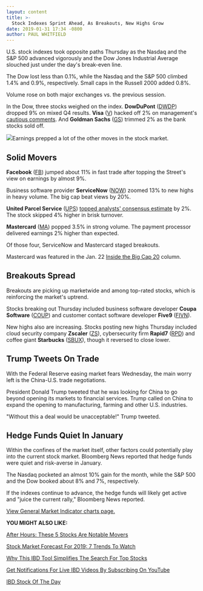 ```yaml
---
layout: content
title: >-
  Stock Indexes Sprint Ahead, As Breakouts, New Highs Grow
date: 2019-01-31 17:34 -0800
author: PAUL WHITFIELD
---
```






U.S. stock indexes took opposite paths Thursday as the Nasdaq and the S&P 500 advanced vigorously and the Dow Jones Industrial Average slouched just under the day's break-even line.




The Dow lost less than 0.1%, while the Nasdaq and the S&P 500 climbed 1.4% and 0.9%, respectively. Small caps in the Russell 2000 added 0.8%.


Volume rose on both major exchanges vs. the previous session.


In the Dow, three stocks weighed on the index. **DowDuPont** ([DWDP](https://research.investors.com/quote.aspx?symbol=DWDP)) dropped 9% on mixed Q4 results. **Visa** ([V](https://research.investors.com/quote.aspx?symbol=V)) hacked off 2% on management's [cautious comments](https://www.investors.com/research/mastercard-stock-mastercard-earnings-q4-visa-earnings-visa-stock/). And **Goldman Sachs** ([GS](https://research.investors.com/quote.aspx?symbol=GS)) trimmed 2% as the bank stocks sold off.


![](https://www.investors.com/wp-content/uploads/2019/01/MP013119-189x300.jpg)Earnings prepped a lot of the other moves in the stock market.


Solid Movers
------------


**Facebook** ([FB](https://research.investors.com/quote.aspx?symbol=FB)) jumped about 11% in fast trade after topping the Street's view on earnings by almost 9%.


Business software provider **ServiceNow** ([NOW](https://research.investors.com/quote.aspx?symbol=NOW)) zoomed 13% to new highs in heavy volume. The big cap beat views by 20%.


**United Parcel Service** ([UPS](https://research.investors.com/quote.aspx?symbol=UPS)) [topped analysts' consensus estimate](https://www.investors.com/news/ups-earnings-q4-2018-ups-stock-fedex-amazon/) by 2%. The stock skipped 4% higher in brisk turnover.


**Mastercard** ([MA](https://research.investors.com/quote.aspx?symbol=MA)) popped 3.5% in strong volume. The payment processor delivered earnings 2% higher than expected.


Of those four, ServiceNow and Mastercard staged breakouts.


Mastercard was featured in the Jan. 22 [Inside the Big Cap 20](https://www.investors.com/stock-lists/ibd-big-cap-20/large-cap-mastercard-stock-market/) column.


Breakouts Spread
----------------


Breakouts are picking up marketwide and among top-rated stocks, which is reinforcing the market's uptrend.


Stocks breaking out Thursday included business software developer **Coupa Software** ([COUP](https://research.investors.com/quote.aspx?symbol=COUP)) and customer contact software developer **Five9** ([FIVN](https://research.investors.com/quote.aspx?symbol=FIVN)).


New highs also are increasing. Stocks posting new highs Thursday included cloud security company **Zscaler** ([ZS](https://research.investors.com/quote.aspx?symbol=ZS)), cybersecurity firm **Rapid7** ([RPD](https://research.investors.com/quote.aspx?symbol=RPD)) and coffee giant **Starbucks** ([SBUX](https://research.investors.com/quote.aspx?symbol=SBUX)), though it reversed to close lower.


Trump Tweets On Trade
---------------------


With the Federal Reserve easing market fears Wednesday, the main worry left is the China-U.S. trade negotiations.


President Donald Trump tweeted that he was looking for China to go beyond opening its markets to financial services. Trump called on China to expand the opening to manufacturing, farming and other U.S. industries.


"Without this a deal would be unacceptable!" Trump tweeted.


Hedge Funds Quiet In January
----------------------------


Within the confines of the market itself, other factors could potentially play into the current stock market. Bloomberg News reported that hedge funds were quiet and risk-averse in January.


The Nasdaq pocketed an almost 10% gain for the month, while the S&P 500 and the Dow booked about 8% and 7%, respectively.


If the indexes continue to advance, the hedge funds will likely get active and "juice the current rally," Bloomberg News reported.


[View General Market Indicator charts page.](https://www.investors.com/wp-content/uploads/2019/01/IBD3101152509GMI2.pdf)


**YOU MIGHT ALSO LIKE:**


[After Hours: These 5 Stocks Are Notable Movers](https://www.investors.com/market-trend/stock-market-today/dow-jones-futures-amazon-stock-amazon-earnings-cvs-stock-cigna-stock-unitedhealth-stock-trump-drug-prices/)


[Stock Market Forecast For 2019: 7 Trends To Watch](https://www.investors.com/news/stock-market-forecast-for-2019/)


[Why This IBD Tool Simplifies The Search For Top Stocks](https://www.investors.com/how-to-invest/investors-corner/how-to-research-growth-stocks/)


[Get Notifications For Live IBD Videos By Subscribing On YouTube](https://www.youtube.com/investorsbusinessdaily)


[IBD Stock Of The Day](https://www.investors.com/research/ibd-stock-of-the-day/)




